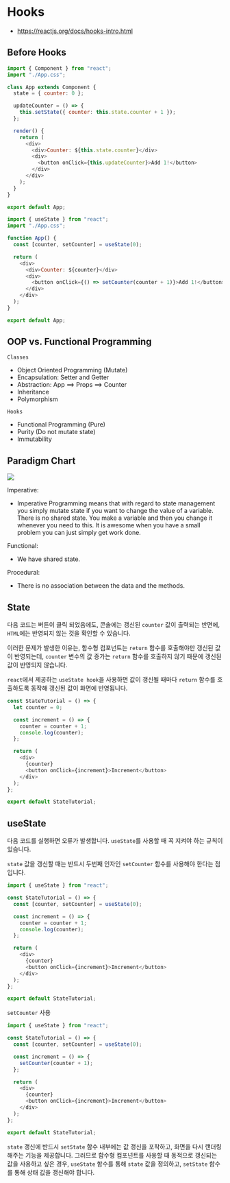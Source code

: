 # Hooks

- https://reactjs.org/docs/hooks-intro.html

## Before Hooks

```javascript
import { Component } from "react";
import "./App.css";

class App extends Component {
  state = { counter: 0 };

  updateCounter = () => {
    this.setState({ counter: this.state.counter + 1 });
  };

  render() {
    return (
      <div>
        <div>Counter: ${this.state.counter}</div>
        <div>
          <button onClick={this.updateCounter}>Add 1!</button>
        </div>
      </div>
    );
  }
}

export default App;
```

```javascript
import { useState } from "react";
import "./App.css";

function App() {
  const [counter, setCounter] = useState(0);

  return (
    <div>
      <div>Counter: ${counter}</div>
      <div>
        <button onClick={() => setCounter(counter + 1)}>Add 1!</button>
      </div>
    </div>
  );
}

export default App;
```

## OOP vs. Functional Programming

`Classes`

- Object Oriented Programming (Mutate)
- Encapsulation: Setter and Getter
- Abstraction: App ==> Props ==> Counter
- Inheritance
- Polymorphism

`Hooks`

- Functional Programming (Pure)
- Purity (Do not mutate state)
- Immutability

## Paradigm Chart

<img src="https://cdn-images-1.medium.com/max/800/1*6M9E2JPVMIx0B-VTJI1z0w.png" />

Imperative:

- Imperative Programming means that with regard to state management you simply mutate state if you want to change the value of a variable. There is no shared state. You make a variable and then you change it whenever you need to this. It is awesome when you have a small problem you can just simply get work done.

Functional:

- We have shared state.

Procedural:

- There is no association between the data and the methods.

## State

다음 코드는 버튼이 클릭 되었음에도, 콘솔에는 갱신된 `counter` 값이 출력되는 반면에,
`HTML`에는 반영되지 않는 것을 확인할 수 있습니다.

이러한 문제가 발생한 이유는, 함수형 컴포넌트는 `return` 함수를 호출해야만 갱신된 값이 반영되는데,
`counter` 변수의 값 증가는 `return` 함수를 호출하지 않기 때문에 갱신된 값이 반영되지 않습니다.

`react`에서 제공하는 `useState hook`을 사용하면 값이 갱신될 때마다 `return` 함수를 호출하도록 동작해
갱신된 값이 화면에 반영됩니다.

```javascript
const StateTutorial = () => {
  let counter = 0;

  const increment = () => {
    counter = counter + 1;
    console.log(counter);
  };

  return (
    <div>
      {counter}
      <button onClick={increment}>Increment</button>
    </div>
  );
};

export default StateTutorial;
```

## useState

다음 코드를 실행하면 오류가 발생합니다.
`useState`를 사용할 때 꼭 지켜야 하는 규칙이 있습니다.

`state` 값을 갱신할 때는 반드시 두번째 인자인 `setCounter` 함수를 사용해야 한다는 점입니다.

```javascript
import { useState } from "react";

const StateTutorial = () => {
  const [counter, setCounter] = useState(0);

  const increment = () => {
    counter = counter + 1;
    console.log(counter);
  };

  return (
    <div>
      {counter}
      <button onClick={increment}>Increment</button>
    </div>
  );
};

export default StateTutorial;
```

`setCounter` 사용

```javascript
import { useState } from "react";

const StateTutorial = () => {
  const [counter, setCounter] = useState(0);

  const increment = () => {
    setCounter(counter + 1);
  };

  return (
    <div>
      {counter}
      <button onClick={increment}>Increment</button>
    </div>
  );
};

export default StateTutorial;
```

`state` 갱신에 반드시 `setState` 함수 내부에는 값 갱신을 포착하고, 화면을 다시 랜더링 해주는 기능을 제공합니다. 그러므로 함수형 컴포넌트를 사용할 때 동적으로 갱신되는 값을 사용하고 싶은 경우, `useState` 함수를 통해 `state` 값을 정의하고, `setState` 함수를 통해 상태 값을 갱신해야 합니다.
